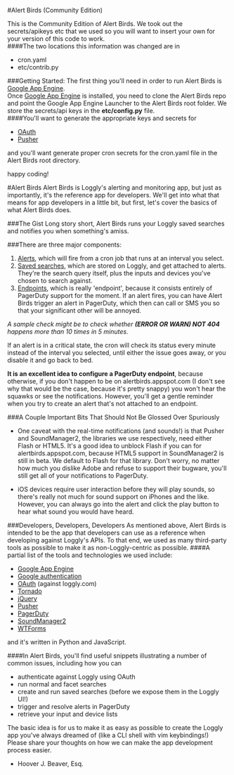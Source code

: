 #Alert Birds (Community Edition)

This is the Community Edition of Alert Birds.  We took out the secrets/apikeys etc that we used so you will want to insert your own for your version of this code to work.  
####The two locations this information was changed are in 
* cron.yaml
* etc/contrib.py

###Getting Started:
The first thing you'll need in order to run Alert Birds is [Google App Engine](http://code.google.com/appengine/).  
Once [Google App Engine](http://code.google.com/appengine/) is installed, you need to clone the Alert Birds repo and point the Google App Engine Launcher to the Alert Birds root folder.
We store the secrets/api keys in the **etc/config.py** file.  
####You'll want to generate the appropriate keys and secrets for
* [OAuth](http://code.google.com/apis/accounts/docs/OAuth.html)
* [Pusher](http://pusher.com/docs/javascript_quick_start)

and you'll want generate proper cron secrets for the cron.yaml file in the Alert Birds root directory.


happy coding!

#Alert Birds
Alert Birds is Loggly's alerting and monitoring app, but just as importantly, it's the reference app for developers. We'll get into what that means for app developers in a little bit, but first, let's cover the basics of what Alert Birds does.

###The Gist
Long story short, Alert Birds runs your Loggly saved searches and notifies you when something's amiss. 

###There are three major components:

1. [Alerts](http://wiki.loggly.com/alertbirds#alerts), which will fire from a cron job that runs at an interval you select.
2. [Saved searches](http://wiki.loggly.com/alertbirds#saved_searches), which are stored on Loggly, and get attached to alerts. They're the search query itself, plus the inputs and devices you've chosen to search against.
3. [Endpoints](http://wiki.loggly.com/alertbirds#endpoints), which is really 'endpoint', because it consists entirely of PagerDuty support for the moment. If an alert fires, you can have Alert Birds trigger an alert in PagerDuty, which then can call or SMS you so that your significant other will be annoyed.

*A sample check might be to check whether **(ERROR OR WARN) NOT 404** happens more than 10 times in 5 minutes.*

If an alert is in a critical state, the cron will check its status every minute instead of the interval you selected, until either the issue goes away, or you disable it and go back to bed.

**It is an excellent idea to configure a PagerDuty endpoint**, because otherwise, if you don't happen to be on alertbirds.appspot.com (I don't see why that would be the case, because it's pretty snappy) you won't hear the squawks or see the notifications. However, you'll get a gentle reminder when you try to create an alert that's not attached to an endpoint.

###A Couple Important Bits That Should Not Be Glossed Over Spuriously
* One caveat with the real-time notifications (and sounds!) is that Pusher and SoundManager2, the libraries we use respectively, need either Flash or HTML5. It's a good idea to unblock Flash if you can for alertbirds.appspot.com, because HTML5 support in SoundManager2 is still in beta. We default to Flash for that library. Don't worry, no matter how much you dislike Adobe and refuse to support their bugware, you'll still get all of your notifications to PagerDuty.

* iOS devices require user interaction before they will play sounds, so there's really not much for sound support on iPhones and the like. However, you can always go into the alert and click the play button to hear what sound you would have heard.

###Developers, Developers, Developers
As mentioned above, Alert Birds is intended to be the app that developers can use as a reference when developing against Loggly's APIs. To that end, we used as many third-party tools as possible to make it as non-Loggly-centric as possible. 
####A partial list of the tools and technologies we used include:
* [Google App Engine](http://code.google.com/appengine/)
* [Google authentication](http://code.google.com/apis/accounts/docs/AuthForWebApps.html)
* [OAuth](http://code.google.com/apis/accounts/docs/OAuth.html) (against loggly.com)
* [Tornado](http://www.tornadoweb.org/)
* [jQuery](http://jquery.com/)
* [Pusher](http://pusher.com/)
* [PagerDuty](http://www.pagerduty.com/)
* [SoundManager2](http://www.schillmania.com/projects/soundmanager2/)
* [WTForms](http://wtforms.simplecodes.com/)

and it's written in Python and JavaScript.  

####In Alert Birds, you'll find useful snippets illustrating a number of common issues, including how you can

* authenticate against Loggly using OAuth
* run normal and facet searches
* create and run saved searches (before we expose them in the Loggly UI!)
* trigger and resolve alerts in PagerDuty
* retrieve your input and device lists

The basic idea is for us to make it as easy as possible to create the Loggly app you've always dreamed of (like a CLI shell with vim keybindings!) Please share your thoughts on how we can make the app development process easier.

- Hoover J. Beaver, Esq.
